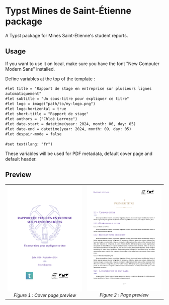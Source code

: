 # Typst Mines de Saint-Étienne package

A Typst package for Mines Saint-Étienne's student reports.

## Usage

If you want to use it on local, make sure you have the font "New Computer Modern Sans" installed.

Define variables at the top of the template :

```typc
#let title = "Rapport de stage en entreprise sur plusieurs lignes automatiquement"
#let subtitle = "Un sous-titre pour expliquer ce titre"
#let logo = image("path/to/my-logo.png")
#let logo-horizontal = true
#let short-title = "Rapport de stage"
#let authors = ("Chloé Larroze")
#let date-start = datetime(year: 2024, month: 06, day: 05)
#let date-end = datetime(year: 2024, month: 09, day: 05)
#let despair-mode = false

#set text(lang: "fr")
```

These variables will be used for PDF metadata, default cover page and default header.


## Preview 
<table>
  <tr>
    <td align="center">
      <img src="./preview1.png" alt="preview1" width="400px"/><br/>
      <em>Figure 1 : Cover page preview</em>
    </td>
    <td align="center">
      <img src="./preview2.png" alt="preview2" width="400px"/><br/>
      <em>Figure 2 : Page preview</em>
    </td>
  </tr>
</table>



